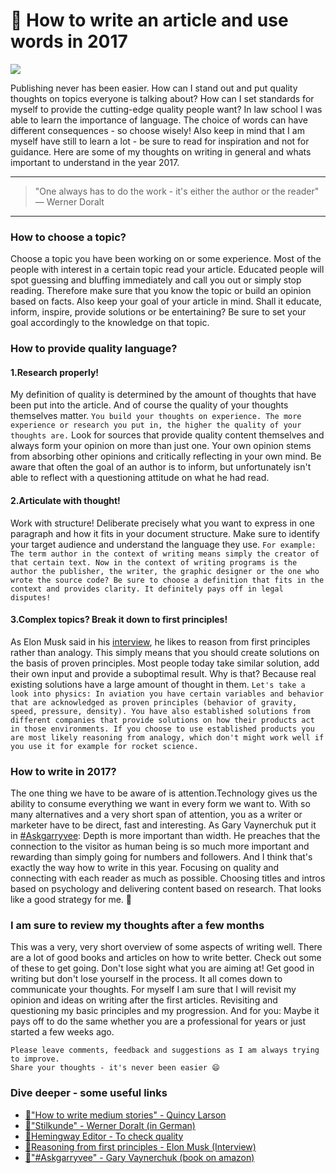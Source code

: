 # 📝 How to write an article and use words in 2017

[<img src="https://images.unsplash.com/photo-1479142506502-19b3a3b7ff33?dpr=2&auto=format&fit=crop&w=767&h=511&q=80&cs=tinysrgb&crop=">](http://ddcreationstudios.at/)

Publishing never has been easier. How can I stand out and put quality thoughts on topics everyone is talking about? How can I set standards for myself to provide the cutting-edge quality people want?
In law school I was able to learn the importance of language. The choice of words can have different consequences - so choose wisely!
Also keep in mind that I am myself have still to learn a lot - be sure to read for inspiration and not for guidance.
Here are some of my thoughts on writing in general and whats important to understand in the year 2017.

---

>"One always has to do the work - it's either the author or the reader"
― Werner Doralt

---

### How to choose a topic?
Choose a topic you have been working on or some experience. Most of the people with interest in a certain topic read your article. Educated people will spot guessing and bluffing immediately and call you out or simply stop reading. Therefore make sure that you know the topic or build an opinion based on facts.
Also keep your goal of your article in mind. Shall it educate, inform, inspire, provide solutions or be entertaining? Be sure to set your goal accordingly to the knowledge on that topic.

### How to provide quality language?
#### 1.Research properly!
My definition of quality is determined by the amount of thoughts that have been put into the article. And of course the quality of your thoughts themselves matter.
`You build your thoughts on experience. The more experience or research you put in, the higher the quality of your thoughts are.`
Look for sources that provide quality content themselves and always form your opinion on more than just one. Your own opinion stems from absorbing other opinions and critically reflecting in your own mind. Be aware that often the goal of an author is to inform, but unfortunately isn't able to reflect with a questioning attitude on what he had read.

#### 2.Articulate with thought!
Work with structure! Deliberate precisely what you want to express in one paragraph and how it fits in your document structure. Make sure to identify your target audience and understand the language they use. `For example: The term author in the context of writing means simply the creator of that certain text. Now in the context of writing programs is the author the publisher, the writer, the graphic designer or the one who wrote the source code? Be sure to choose a definition that fits in the context and provides clarity. It definitely pays off in legal disputes!`

#### 3.Complex topics? Break it down to first principles!
As Elon Musk said in his [interview](https://www.youtube.com/watch?v=NV3sBlRgzTI), he likes to reason from first principles rather than analogy. This simply means that you should create solutions on the basis of proven principles. Most people today take similar solution, add their own input and provide a suboptimal result. Why is that? Because real existing solutions have a large amount of thought in them. `Let's take a look into physics: In aviation you have certain variables and behavior that are acknowledged as proven principles (behavior of gravity, speed, pressure, density). You have also established solutions from different companies that provide solutions on how their products act in those environments. If you choose to use established products you are most likely reasoning from analogy, which don't might work well if you use it for example for rocket science.`

### How to write in 2017?
The one thing we have to be aware of is attention.Technology gives us the ability to consume everything we want in every form we want to. With so many alternatives and a very short span of attention, you as a writer or marketer have to be direct, fast and interesting. As Gary Vaynerchuk put it in [#Askgarryvee](https://www.amazon.de/gp/product/0062273124/ref=as_li_tl?ie=UTF8&camp=1638&creative=6742&creativeASIN=0062273124&linkCode=as2&tag=ddcrestu-21): Depth is more important than width. He preaches that the connection to the visitor as human being is so much more important and rewarding than simply going for numbers and followers.
And I think that's exactly the way how to write in this year. Focusing on quality and connecting with each reader as much as possible. Choosing titles and intros based on psychology and delivering content based on research. That looks like a good strategy for me. 🙏

### I am sure to review my thoughts after a few months
This was a very, very short overview of some aspects of writing well. There are a lot of good books and articles on how to write better. Check out some of these to get going. Don't lose sight what you are aiming at! Get good in writing but don't lose yourself in the process. It all comes down to communicate your thoughts.
For myself I am sure that I will revisit my opinion and ideas on writing after the first articles. Revisiting and questioning my basic principles and my progression. And for you: Maybe it pays off to do the same whether you are a professional for years or just started a few weeks ago.



```
Please leave comments, feedback and suggestions as I am always trying to improve.
Share your thoughts - it's never been easier 😄
```


### Dive deeper - some useful links
- [🔀"How to write medium stories" - Quincy Larson](https://medium.freecodecamp.com/how-to-write-medium-stories-people-will-actually-read-92e58a27c8d8#.rgi3vncum)
- [🔀"Stilkunde" - Werner Doralt (in German)](http://cd.manz.at/rechtaktuell/pdf/Doralt_Steuerrecht_2014-15.pdf)
- [🔀Hemingway Editor - To check quality](http://www.hemingwayapp.com/)
- [🔀Reasoning from first principles - Elon Musk (Interview)](https://www.youtube.com/watch?v=NV3sBlRgzTI)
- [🔀"#Askgarryvee" - Gary Vaynerchuk (book on amazon)](https://www.amazon.de/gp/product/0062273124/ref=as_li_tl?ie=UTF8&camp=1638&creative=6742&creativeASIN=0062273124&linkCode=as2&tag=ddcrestu-21)
